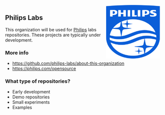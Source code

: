 <img src="https://github.com/philips-labs/.github/blob/main/profile/images/Philips_logo.svg" align="right" width="175px" height="175px">

## Philips Labs

This organization will be used for [Philips](https://philips.com) labs repositories. These projects are typically under development.

### More info

- <https://github.com/philips-labs/about-this-organization>
- <https://philips.com/opensource>

### What type of repositories?
- Early development
- Demo repositories
- Small experiments
- Examples

